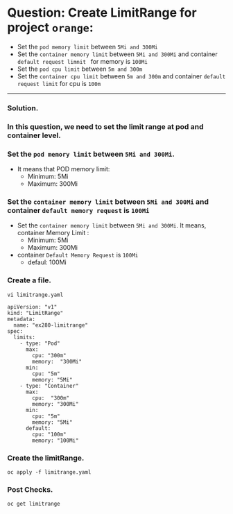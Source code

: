 # Question: Create LimitRange for project `orange`:
- Set the `pod memory limit` between `5Mi and 300Mi`
- Set the `container memory limit` between `5Mi and 300Mi` and container `default request limnit ` for memory is `100Mi`
- Set the `pod cpu limit` between `5m and 300m`
- Set the `container cpu limit` between `5m and 300m` and container `default request limit` for cpu is `100m`
---
### Solution. 
### In this question, we need to set the limit range at pod and container level.
### Set the `pod memory limit` between `5Mi and 300Mi`. 
- It means that POD memory limit: 
    - Minimum: 5Mi
    - Maximum: 300Mi
### Set the `container memory limit` between `5Mi and 300Mi` and container `default memory request` is `100Mi`
- Set the `container memory limit` between `5Mi and 300Mi`. It means, container Memory Limit :
	- Minimum: 5Mi
	- Maximum: 300Mi
- container `Default Memory Request` is `100Mi`
	- defaul: 100Mi

### Create a file.
```
vi limitrange.yaml
```

```
apiVersion: "v1"
kind: "LimitRange"
metadata:
  name: "ex280-limitrange" 
spec:
  limits:
    - type: "Pod"
      max:
        cpu: "300m"
        memory:  "300Mi"
      min:
        cpu: "5m"
        memory: "5Mi"
    - type: "Container"
      max:
        cpu:  "300m"
        memory: "300Mi"
      min:
        cpu: "5m"
        memory: "5Mi"
      default:
        cpu: "100m"
        memory: "100Mi"
```

### Create the limitRange.
```
oc apply -f limitrange.yaml
```
### Post Checks.
```
oc get limitrange
```

